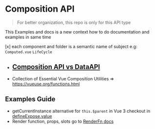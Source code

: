 # Composition API

> For better organization, this repo is only for this API type


This Examples and docs is a new context how to do documentation and examples in same time

[x] each component and folder is a semantic name of subject e.g: `Computed.vue` `LifeCycle`

- ## [Composition API vs DataAPI](./APIs/README.md)
- Collection of Essential Vue Composition Utilities => https://vueuse.org/functions.html


## Examples Guide

- getCurrentInstance alternative for `this.$parent` in Vue 3 checkout in [defineExpose.value](./masterclass/src/components/defineExpose.vue)
- Render function, props, slots  go to [RenderFn docs](./masterclass/src/components/RenderFunction/README.md)
